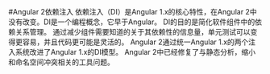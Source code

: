 #Angular 2依赖注入
依赖注入（DI）是Angular 1.x的核心特性，在Angular 2中没有改变。DI是一个编程概念，它早于Angular。 DI的目的是简化软件组件中的依赖关系管理。 通过减少组件需要知道的关于其依赖性的信息量，单元测试可以变得更容易，并且代码更可能是灵活的。
Angular 2通过统一Angular 1.x的两个注入系统改进了Angular 1.x的DI模型。 Angular 2中已经修复了与静态分析，缩小和命名空间冲突相关的工具问题。